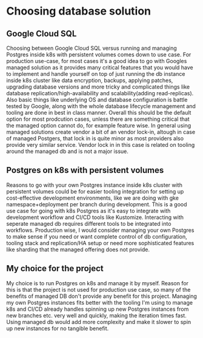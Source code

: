 # Choosing database solution

## Google Cloud SQL
Choosing between Google Cloud SQL versus running and managing Postgres inside k8s with persistent volumes comes down to use case. For production use-case, for most cases it's a good idea to go with Googles managed solution as it provides many critical features that you would have to implement and handle yourself on top of just running the db instance inside k8s cluster like data encryption, backups, applying patches, upgrading database versions and more tricky and complicated things like database replication/high-availability and scalability(adding read-replicas). Also basic things like underlying OS and database configuration is battle tested by Google, along with the whole database lifecycle management and tooling are done in best in class manner. Overall this should be the default option for most prodcution cases, unless there are something critical that the managed option cannot do, for example feature wise. In general using managed solutions create vendor a bit of an vendor lock-in, altough in case of managed Postgers, that lock in is quite minor as most providers also provide very similar service. Vendor lock in in this case is related on tooling around the managed db and is not a major issue.

## Postgres on k8s with persistent volumes
Reasons to go with your own Postgres instance inside k8s cluster with persistent volumes could be for easier tooling integration for setting up cost-effective development environments, like we are doing with gke namespace+deployment per branch during development. This is a good use case for going with k8s Postgres as it's easy to integrate with development workflow and CI/CD tools like Kustomize. Interacting with seperate managed db requires different tools to be integrated into workflows. Production wise, I would consider managing your own Postgres to make sense if you need or want complete control of db configuration, tooling stack and replication/HA setup or need more sophisticated features like sharding that the managed offering does not provide.

## My choice for the project

My choice is to run Postgres on k8s and manage it by myself. Reason for this is that the project is not used for production use case, so many of the benefits of managed DB don't provide any benefit for this project. Managing my own Postgres instances fits better with the tooling I'm using to manage k8s and CI/CD already handles spinning up new Postgres instances from new branches etc. very well and quickly, making the iteration times fast. Using managed db would add more complexity and make it slower to spin up new instances for no tangible benefit.